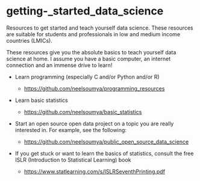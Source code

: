 # getting-_started_data_science


Resources to get started and teach yourself data science. These resources are suitable for students and professionals in low and medium income countries (LMICs). 

These resources give you the absolute basics to teach yourself data science at home. I assume you have a basic computer, an internet connection and an immense drive to learn!

* Learn programming (especially C and/or Python and/or R)

    * https://github.com/neelsoumya/programming_resources 

* Learn basic statistics

    * https://github.com/neelsoumya/basic_statistics

* Start an open source open data project on a topic you are really interested in. For example, see the following:

    * https://github.com/neelsoumya/public_open_source_data_science





* If you get stuck or want to learn the basics of statistics, consult the free ISLR (Introduction to Statistical Learning) book

    * https://www.statlearning.com/s/ISLRSeventhPrinting.pdf
